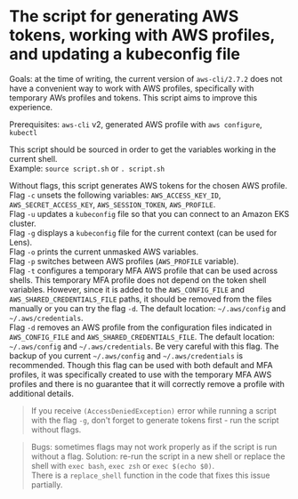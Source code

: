 # The script for generating AWS tokens, working with AWS profiles, and updating a kubeconfig file

Goals: at the time of writing, the current version of `aws-cli/2.7.2` does not have a convenient way to work with AWS profiles, specifically with temporary AWs profiles and tokens. This script aims to improve this experience.<br>

Prerequisites: `aws-cli` v2, generated AWS profile with `aws configure`, `kubectl`<br>

This script should be sourced in order to get the variables working in the current shell.<br>
Example: `source script.sh` or `. script.sh`<br>

Without flags, this script generates AWS tokens for the chosen AWS profile.<br>
Flag `-c` unsets the following variables: `AWS_ACCESS_KEY_ID`, `AWS_SECRET_ACCESS_KEY`, `AWS_SESSION_TOKEN`, `AWS_PROFILE`.<br>
Flag `-u` updates a `kubeconfig` file so that you can connect to an Amazon EKS cluster.<br>
Flag `-g` displays a `kubeconfig` file for the current context (can be used for Lens).<br>
Flag `-o` prints the current unmasked AWS variables.<br>
Flag `-p` switches between AWS profiles (`AWS_PROFILE` variable).<br>
Flag `-t` configures a temporary MFA AWS profile that can be used across shells. This temporary MFA profile does not depend on the token shell variables. However, since it is added to the `AWS_CONFIG_FILE` and `AWS_SHARED_CREDENTIALS_FILE` paths, it should be removed from the files manually or you can try the flag `-d`. The default location: `~/.aws/config` and `~/.aws/credentials`.<br>
Flag `-d` removes an AWS profile from the configuration files indicated in `AWS_CONFIG_FILE` and `AWS_SHARED_CREDENTIALS_FILE`. The default location: `~/.aws/config` and `~/.aws/credentials`. Be very careful with this flag. The backup of you current `~/.aws/config` and `~/.aws/credentials` is recommended. Though this flag can be used with both default and MFA profiles, it was specifically created to use with the temporary MFA AWS profiles and there is no guarantee that it will correctly remove a profile with additional details.

> If you receive `(AccessDeniedException)` error while running a script with the flag `-g`, don't forget to generate tokens first - run the script without flags.

> Bugs: sometimes flags may not work properly as if the script is run without a flag. Solution: re-run the script in a new shell or replace the shell with `exec bash`, `exec zsh` or `exec $(echo $0)`.<br>
There is a `replace_shell` function in the code that fixes this issue partially.
